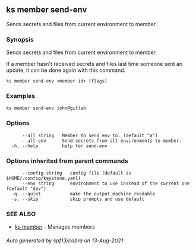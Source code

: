 ## ks member send-env

Sends secrets and files from current environment to member.

### Synopsis

Sends secrets and files from current environment to member.

If a member hasn't received secrets and files last time someone sent an update,
it can be done again with this command.


```
ks member send-env <member id> [flags]
```

### Examples

```
ks member send-env john@gitlab
```

### Options

```
      --all string   Member to send env to. (default "a")
      --all-env      Send secrets from all environments to member.
  -h, --help         help for send-env
```

### Options inherited from parent commands

```
      --config string   config file (default is $HOME/.config/keystone.yaml)
      --env string      environment to use instead of the current one (default "dev")
  -q, --quiet           make the output machine readable
  -s, --skip            skip prompts and use default
```

### SEE ALSO

* [ks member](ks_member.md)	 - Manages members

###### Auto generated by spf13/cobra on 13-Aug-2021
